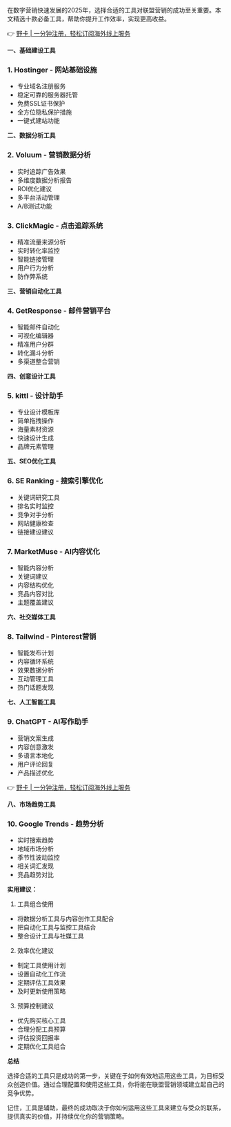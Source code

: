 在数字营销快速发展的2025年，选择合适的工具对联盟营销的成功至关重要。本文精选十款必备工具，帮助你提升工作效率，实现更高收益。

👉 [野卡 | 一分钟注册，轻松订阅海外线上服务](https://bit.ly/bewildcard)

**一、基础建设工具**

### 1. Hostinger - 网站基础设施
- 专业域名注册服务
- 稳定可靠的服务器托管
- 免费SSL证书保护
- 全方位隐私保护措施
- 一键式建站功能

**二、数据分析工具**

### 2. Voluum - 营销数据分析
- 实时追踪广告效果
- 多维度数据分析报告
- ROI优化建议
- 多平台活动管理
- A/B测试功能

### 3. ClickMagic - 点击追踪系统
- 精准流量来源分析
- 实时转化率监控
- 智能链接管理
- 用户行为分析
- 防作弊系统

**三、营销自动化工具**

### 4. GetResponse - 邮件营销平台
- 智能邮件自动化
- 可视化编辑器
- 精准用户分群
- 转化漏斗分析
- 多渠道整合营销

**四、创意设计工具**

### 5. kittl - 设计助手
- 专业设计模板库
- 简单拖拽操作
- 海量素材资源
- 快速设计生成
- 品牌元素管理

**五、SEO优化工具**

### 6. SE Ranking - 搜索引擎优化
- 关键词研究工具
- 排名实时监控
- 竞争对手分析
- 网站健康检查
- 链接建设建议

### 7. MarketMuse - AI内容优化
- 智能内容分析
- 关键词建议
- 内容结构优化
- 竞品内容对比
- 主题覆盖建议

**六、社交媒体工具**

### 8. Tailwind - Pinterest营销
- 智能发布计划
- 内容循环系统
- 效果数据分析
- 互动管理工具
- 热门话题发现

**七、人工智能工具**

### 9. ChatGPT - AI写作助手
- 营销文案生成
- 内容创意激发
- 多语言本地化
- 用户评论回复
- 产品描述优化

👉 [野卡 | 一分钟注册，轻松订阅海外线上服务](https://bit.ly/bewildcard)

**八、市场趋势工具**

### 10. Google Trends - 趋势分析
- 实时搜索趋势
- 地域市场分析
- 季节性波动监控
- 相关词汇发现
- 竞品趋势对比

**实用建议：**

1. 工具组合使用
- 将数据分析工具与内容创作工具配合
- 把自动化工具与监控工具结合
- 整合设计工具与社媒工具

2. 效率优化建议
- 制定工具使用计划
- 设置自动化工作流
- 定期评估工具效果
- 及时更新使用策略

3. 预算控制建议
- 优先购买核心工具
- 合理分配工具预算
- 评估投资回报率
- 定期优化工具组合

**总结**

选择合适的工具只是成功的第一步，关键在于如何有效地运用这些工具，为目标受众创造价值。通过合理配置和使用这些工具，你将能在联盟营销领域建立起自己的竞争优势。

记住，工具是辅助，最终的成功取决于你如何运用这些工具来建立与受众的联系，提供真实的价值，并持续优化你的营销策略。